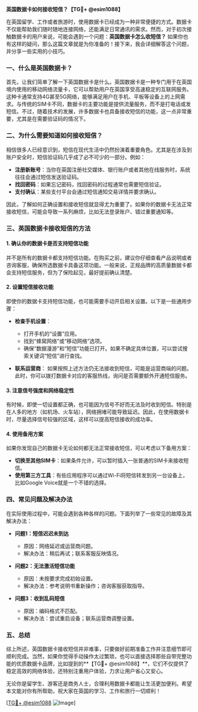 **英国数据卡如何接收短信？【TG💪+ @esim1088】**

在英国留学、工作或者旅游时，使用数据卡已经成为一种非常便捷的方式。数据卡不仅能帮助我们随时随地连接网络，还能满足日常通讯的需求。然而，对于初次接触数据卡的用户来说，可能会遇到一个问题：**英国数据卡怎么收短信？** 如果你也有这样的疑问，那么这篇文章就是为你准备的！接下来，我会详细解答这个问题，并分享一些实用的小技巧。

### 一、什么是英国数据卡？

首先，让我们简单了解一下英国数据卡是什么。英国数据卡是一种专门用于在英国境内使用的移动网络流量卡，它可以帮助用户在英国享受高速稳定的互联网服务。这种卡通常支持4G甚至5G网络，能够满足用户在手机、平板等设备上的上网需求。与传统的SIM卡不同，数据卡的主要功能是提供流量服务，而不是打电话或发短信。不过，随着技术的发展，许多数据卡也具备接收短信的功能，这一点非常重要，尤其是在需要验证码的情况下。

### 二、为什么需要知道如何接收短信？

相信很多人已经意识到，短信在现代生活中仍然扮演着重要角色。尤其是在涉及到账户安全时，短信验证码几乎成了必不可少的一部分。例如：

- **注册新账号**：当你在英国注册社交媒体、银行账户或者其他在线服务时，系统往往会通过短信发送验证码。
- **找回密码**：如果忘记密码，找回密码的过程通常也需要短信验证。
- **支付确认**：某些支付平台会通过短信通知交易详情并要求确认。

因此，了解如何正确设置和接收短信就显得尤为重要了。如果你的数据卡无法正常接收短信，可能会导致一系列麻烦，比如无法登录账户、错过重要通知等。

### 三、英国数据卡接收短信的方法

#### 1. 确认你的数据卡是否支持短信功能

并不是所有的数据卡都支持短信功能。在购买之前，建议你仔细查看产品说明或者咨询客服，确保所选数据卡具备这项功能。一般来说，正规品牌的高质量数据卡都会支持短信服务，但为了保险起见，最好提前确认清楚。

#### 2. 设置短信接收功能

即使你的数据卡支持短信功能，也可能需要手动开启相关设置。以下是一些通用步骤：

- **检查手机设置**：
  - 打开手机的“设置”应用。
  - 找到“蜂窝网络”或“移动网络”选项。
  - 确保“数据漫游”和“短信”功能已打开。如果不确定具体位置，可以尝试搜索关键词“短信”进行查找。

- **联系运营商**：
  如果按照上述方法仍无法接收到短信，可能是运营商端的问题。此时，你可以拨打数据卡对应的客服热线，询问是否需要额外开通短信服务。

#### 3. 注意信号强度和网络稳定性

有时候，即使一切设置都正确，也可能因为信号不好而无法及时收到短信。特别是在人多的地方（如机场、火车站），网络拥堵可能导致延迟。因此，在使用数据卡时，尽量选择信号较强的区域，这样可以提高短信接收的成功率。

#### 4. 使用备用方案

如果你发现自己的数据卡无论如何都无法正常接收短信，可以考虑以下备用方案：

- **切换至其他SIM卡**：如果条件允许，可以暂时插入一张普通的SIM卡来接收短信。
- **使用第三方工具**：有些应用程序可以通过Wi-Fi将短信转发到另一台设备上，比如Google Voice就是一个不错的选择。

### 四、常见问题及解决办法

在实际使用过程中，可能会遇到各种各样的问题。下面列举了一些常见的故障及其解决办法：

- **问题1：短信迟迟未到达**
  - 原因：网络延迟或运营商问题。
  - 解决办法：稍后再试；联系客服反映情况。

- **问题2：无法激活短信功能**
  - 原因：未按要求完成初始设置。
  - 解决办法：参考说明书重新操作；咨询客服获取指导。

- **问题3：收到乱码短信**
  - 原因：编码格式不匹配。
  - 解决办法：尝试重启设备；联系运营商调整设置。

### 五、总结

综上所述，英国数据卡接收短信并非难事，只要做好前期准备工作并注意细节即可顺利完成。当然，如果你觉得手动操作太过繁琐，也可以直接选择那些自带完整功能的优质数据卡品牌，比如提到的**【TG💪+ @esim1088】**，它们不仅提供了稳定高效的网络体验，还特别注重用户体验，力求让用户省心又安心。

无论你是留学生、游客还是商务人士，合理利用数据卡都能让生活更加便利。希望本文能对你有所帮助，祝大家在英国的学习、工作和旅行一切顺利！

[[TG💪+ @esim1088](https://t.me/s/esim1088) ![Image](https://i.postimg.cc/4NQfJmqS/Snipaste-2025-05-13-00-14-12.png)]